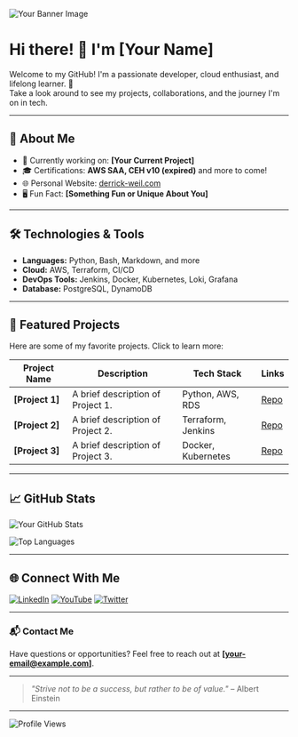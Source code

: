 <!-- Replace the image below with your banner -->
![Your Banner Image](https://via.placeholder.com/1200x400?text=Your+Banner+Here)

# Hi there! 👋 I'm [Your Name]

Welcome to my GitHub! I'm a passionate developer, cloud enthusiast, and lifelong learner. 🚀  
Take a look around to see my projects, collaborations, and the journey I'm on in tech.

---

## 🌟 About Me

- 💼 Currently working on: **[Your Current Project]**
- 🎓 Certifications: **AWS SAA, CEH v10 (expired)** and more to come!
- 🌐 Personal Website: [derrick-weil.com](https://derrick-weil.com)
- 🖥️ Fun Fact: **[Something Fun or Unique About You]**

---

## 🛠️ Technologies & Tools

- **Languages:** Python, Bash, Markdown, and more  
- **Cloud:** AWS, Terraform, CI/CD  
- **DevOps Tools:** Jenkins, Docker, Kubernetes, Loki, Grafana  
- **Database:** PostgreSQL, DynamoDB  

---

## 📂 Featured Projects

Here are some of my favorite projects. Click to learn more:

| Project Name         | Description                          | Tech Stack        | Links |
|----------------------|--------------------------------------|-------------------|-------|
| **[Project 1]**      | A brief description of Project 1.    | Python, AWS, RDS | [Repo](#) |
| **[Project 2]**      | A brief description of Project 2.    | Terraform, Jenkins | [Repo](#) |
| **[Project 3]**      | A brief description of Project 3.    | Docker, Kubernetes | [Repo](#) |

---

## 📈 GitHub Stats

![Your GitHub Stats](https://github-readme-stats.vercel.app/api?username=YourUsername&show_icons=true&theme=radical)

![Top Languages](https://github-readme-stats.vercel.app/api/top-langs/?username=YourUsername&layout=compact&theme=radical)

---

## 🌐 Connect With Me

[![LinkedIn](https://img.shields.io/badge/LinkedIn-Profile-blue?style=for-the-badge&logo=linkedin)](https://linkedin.com/in/yourprofile)
[![YouTube](https://img.shields.io/badge/YouTube-Channel-red?style=for-the-badge&logo=youtube)](https://youtube.com/yourchannel)
[![Twitter](https://img.shields.io/badge/Twitter-Handle-blue?style=for-the-badge&logo=twitter)](https://twitter.com/yourhandle)

---

### 📬 Contact Me

Have questions or opportunities? Feel free to reach out at **[your-email@example.com]**.

---

> _"Strive not to be a success, but rather to be of value."_ – Albert Einstein

---

<!-- Add your profile visitor badge -->
![Profile Views](https://komarev.com/ghpvc/?username=YourUsername&color=blue&style=flat-square)
